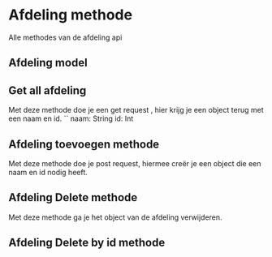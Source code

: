 # Afdeling methode

Alle methodes van de afdeling api
## Afdeling model

## Get all afdeling
Met deze methode doe je een get request , hier krijg je een object terug met een naam en id.
``
naam: String
id: Int
## Afdeling toevoegen methode
Met deze methode doe je post request, hiermee creër je een object die een naam en id nodig heeft.


## Afdeling Delete methode
Met deze methode ga je het object van de afdeling verwijderen.

## Afdeling Delete by id methode
